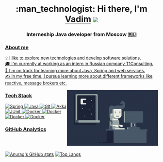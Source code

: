 <h1 align="center">:man_technologist: Hi there, I'm <a href="https://daniilshat.ru/" target="_blank">Vadim</a> 
<img src="https://github.com/blackcater/blackcater/raw/main/images/Hi.gif" height="32"/></h1>
<h3 align="center">Interneship Java developer from Moscow 🇷🇺</h3>

<h3 dir="auto"><a id="user-content--about-me" class="anchor" aria-hidden="true" href="#-about-me">About me</h3>
  
<g-emoji class="g-emoji" alias="bulb" fallback-src="https://github.githubassets.com/images/icons/emoji/unicode/1f4a1.png">💡</g-emoji>
I like to explore new technologies and develop software solutions.
<br>
<g-emoji class="g-emoji" alias="mortar_board" fallback-src="https://github.githubassets.com/images/icons/emoji/unicode/1f393.png">🎓</g-emoji>
I'm currently at working as an intern in Russian company T1Consulting.
<br>
<g-emoji class="g-emoji" alias="seedling" fallback-src="https://github.githubassets.com/images/icons/emoji/unicode/1f331.png">🌱</g-emoji>
I'm on track for learning more about Java, Spring and web services.
<br>
<g-emoji class="g-emoji" alias="writing_hand" fallback-src="https://github.githubassets.com/images/icons/emoji/unicode/270d.png">✍️</g-emoji>
In my free time, I pursue learning more about different frameworks like reactive, message brokers etc.
<br>
  
  <img alt="Night Coding" src="https://raw.githubusercontent.com/AVS1508/AVS1508/master/assets/Night-Coding.gif" align="right" style="max-width: 100%;">
  
<h3 dir="auto"><a id="user-content--about-me" class="anchor" aria-hidden="true" href="#-about-me">Tech Stack</h3>
<img src="https://upload.wikimedia.org/wikipedia/commons/thumb/4/44/Spring_Framework_Logo_2018.svg/1280px-Spring_Framework_Logo_2018.svg.png" alt="Spring" height="20" />
<img src="https://cdn-icons-png.flaticon.com/512/226/226777.png" alt="Java" height="30"/>
<img src="https://user-images.githubusercontent.com/68819815/162202535-df719371-1af3-4d37-bf7d-982a9f3f0b65.png" alt="GIt" height="30"/>
<img src="https://user-images.githubusercontent.com/68819815/162202946-1c32fcf7-8310-4713-b0b2-a8c8454d02b6.png" alt="Akka" height="30"/>
<img src="https://user-images.githubusercontent.com/68819815/162204301-6c5be2bd-7037-4983-88ab-181a24f08b06.png" alt="JUnit" height="30"/>
<img src="https://user-images.githubusercontent.com/68819815/162204603-fc9dbf1d-a678-4136-ade9-224f1246a084.png" alt="Docker" height="30"/>
<img src="https://user-images.githubusercontent.com/68819815/162205216-efb1a09c-61f5-418b-9368-cea35ff71b83.png" alt="Docker" height="30"/>
<img src="https://user-images.githubusercontent.com/68819815/162205410-3cea282e-1de2-403a-9552-107d76f3ba74.png" alt="Docker" height="30"/>
<img src="https://user-images.githubusercontent.com/68819815/162205727-90356cb4-ca1f-4548-ab82-bf8523a17ced.png" alt="Docker" height="30"/>

<h3 dir="auto"><a id="user-content--about-me" class="anchor" aria-hidden="true" href="#-about-me">GitHub Analytics</h3>
<br>
<br>

[![Anurag's GitHub stats](https://github-readme-stats.vercel.app/api?username=zakirovvadim&theme=radical)](https://github.com/anuraghazra/github-readme-stats) [![Top Langs](https://github-readme-stats.vercel.app/api/top-langs/?username=zakirovvadim&theme=radical&layout=compact)](https://github.com/anuraghazra/github-readme-stats)



<!--
**zakirovvadim/zakirovvadim** is a ✨ _special_ ✨ repository because its `README.md` (this file) appears on your GitHub profile.

Here are some ideas to get you started:

- 🔭 I’m currently working on ...
- 🌱 I’m currently learning ...
- 👯 I’m looking to collaborate on ...
- 🤔 I’m looking for help with ...
- 💬 Ask me about ...
- 📫 How to reach me: ...
- 😄 Pronouns: ...
- ⚡ Fun fact: ...
-->

